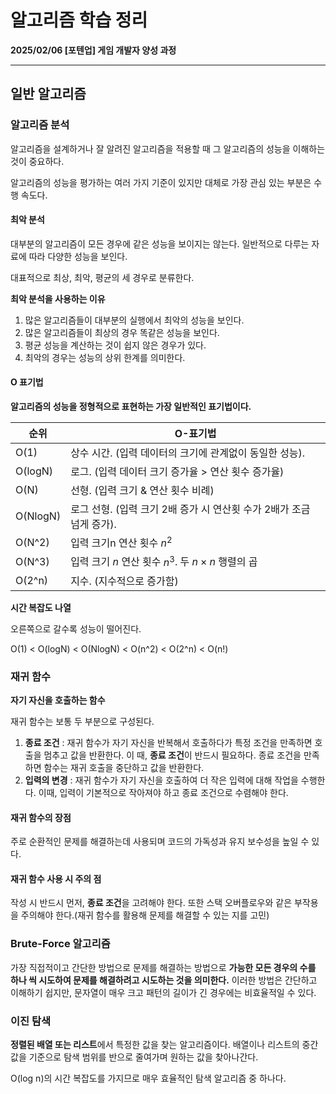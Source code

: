 # 알고리즘 학습 정리

**2025/02/06 [포텐업] 게임 개발자 양성 과정**

---

## 일반 알고리즘

### 알고리즘 분석

알고리즘을 설계하거나 잘 알려진 알고리즘을 적용할 때 그 알고리즘의 성능을 이해하는 것이 중요하다.

알고리즘의 성능을 평가하는 여러 가지 기준이 있지만 대체로 가장 관심 있는 부분은 수행 속도다.



#### 최악 분석

대부분의 알고리즘이 모든 경우에 같은 성능을 보이지는 않는다. 일반적으로 다루는 자료에 따라 다양한 성능을 보인다.

대표적으로 최상, 최악, 평균의 세 경우로 분류한다.

**최악 분석을 사용하는 이유**

1. 많은 알고리즘들이 대부분의 실행에서 최악의 성능을 보인다.
2. 많은 알고리즘들이 최상의 경우 똑같은 성능을 보인다.
3. 평균 성능을 계산하는 것이 쉽지 않은 경우가 있다.
4. 최악의 경우는 성능의 상위 한계를 의미한다.



#### O 표기법

**알고리즘의 성능을 정형적으로 표현하는 가장 일반적인 표기법이다.**

| 순위     | O-표기법                                                     |
| -------- | ------------------------------------------------------------ |
| O(1)     | 상수 시간. (입력 데이터의 크기에 관계없이 동일한 성능).      |
| O(logN)  | 로그. (입력 데이터 크기 증가율 > 연산 횟수 증가율)           |
| O(N)     | 선형. (입력 크기 & 연산 횟수 비례)                           |
| O(NlogN) | 로그 선형. (입력 크기 2배 증가 시 연산횟 수가 2배가 조금 넘게 증가). |
| O(N^2)   | 입력 크기n 연산 횟수 $n^2$                                   |
| O(N^3)   | 입력 크기 $n$ 연산 횟수 $n^3$. 두 $n\times n$ 행렬의 곱      |
| O(2^n)   | 지수. (지수적으로 증가함)                                    |



**시간 복잡도 나열**

오른쪽으로 갈수록 성능이 떨어진다.

O(1) < O(logN) < O(NlogN) < O(n^2) < O(2^n) < O(n!)



### 재귀 함수

**자기 자신을 호출하는 함수**

재귀 함수는 보통 두 부분으로 구성된다.

1. **종료 조건** : 재귀 함수가 자기 자신을 반복해서 호출하다가 특정 조건을 만족하면 호출을 멈추고 값을 반환한다. 이 때, **종료 조건**이 반드시 필요하다. 종료 조건을 만족하면 함수는 재귀 호출을 중단하고 값을 반환한다.
2. **입력의 변경** : 재귀 함수가 자기 자신을 호출하여 더 작은 입력에 대해 작업을 수행한다. 이때, 입력이 기본적으로 작아져야 하고 종료 조건으로 수렴해야 한다.



#### 재귀 함수의 장점

주로 순환적인 문제를 해결하는데 사용되며 코드의 가독성과 유지 보수성을 높일 수 있다.



#### 재귀 함수 사용 시 주의 점

작성 시 반드시 먼저, **종료 조건**을 고려해야 한다. 또한 스택 오버플로우와 같은 부작용을 주의해야 한다.(재귀 함수를 활용해 문제를 해결할 수 있는 지를 고민)



### Brute-Force 알고리즘

가장 직접적이고 간단한 방법으로 문제를 해결하는 방법으로 **가능한 모든 경우의 수를 하나 씩 시도하여 문제를 해결하려고 시도하는 것을 의미한다.** 이러한 방법은 간단하고 이해하기 쉽지만, 문자열이 매우 크고 패턴의 길이가 긴 경우에는 비효율적일 수 있다.



### 이진 탐색

**정렬된 배열 또는 리스트**에서 특정한 값을 찾는 알고리즘이다.  배열이나 리스트의 중간 값을 기준으로 탐색 범위를 반으로 줄여가며 원하는 값을 찾아나간다.

O(log n)의 시간 복잡도를 가지므로 매우 효율적인 탐색 알고리즘 중 하나다.
